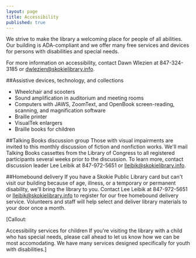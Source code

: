 ```yaml
---
layout: page
title: Accessibility
published: true
---
```


We strive to make the library a welcoming place for people of all abilities. Our building is ADA-compliant and we offer many free services and devices for persons with disabilities and special needs. 

For more information on accessibility, contact Dawn Wlezien at 847-324-3185 or dwlezien@skokielibrary.info.

##Assistive devices, technology, and collections
- Wheelchair and scooters
- Sound amplification in auditorium and meeting rooms
- Computers with JAWS, ZoomText, and OpenBook screen-reading, scanning, and magnification software
- Braille printer
- VisualTek enlargers
- Braille books for children

##Talking Books discussion group
Those with visual impairments are invited to this monthly discussion of fiction and nonfiction works. We'll mail Talking Books cassettes from the Library of Congress to all registered participants several weeks prior to the discussion. To learn more, contact discussion leader Lee Leibik at 847-972-5651 or lleibik@skokielibrary.info.

##Homebound delivery
If you have a Skokie Public Library card but can't visit our building because of age, illness, or a temporary or permanent disability, we'll bring the library to you. Contact Lee Leibik at 847-972-5651 or lleibik@skokielibrary.info to register for our free homebound delivery service. Volunteers and staff will help select and deliver library materials to your door once a month.

[Callout: 

Accessibility services for children
If you're visiting the library with a child who has special needs, please call ahead to let us know how we can be most accomodating. We have many services designed specifically for youth with disabilities.]